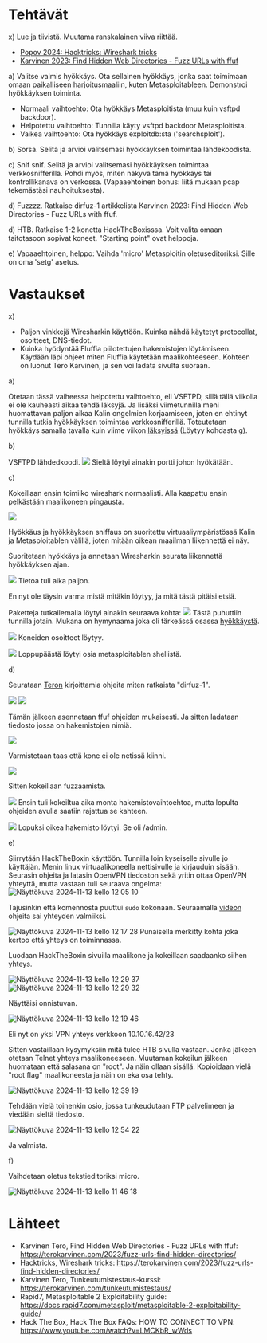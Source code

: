 # Tehtävät

x) Lue ja tiivistä. Muutama ranskalainen viiva riittää.
  - [Popov 2024: Hacktricks: Wireshark tricks](https://book.hacktricks.xyz/generic-methodologies-and-resources/basic-forensic-methodology/pcap-inspection/wireshark-tricks#improve-your-wireshark-skills)
  - [Karvinen 2023: Find Hidden Web Directories - Fuzz URLs with ffuf](https://terokarvinen.com/2023/fuzz-urls-find-hidden-directories/)

a) Valitse valmis hyökkäys. Ota sellainen hyökkäys, jonka saat toimimaan omaan paikalliseen harjoitusmaaliin, kuten Metasploitableen. Demonstroi hyökkäyksen toiminta.
  - Normaali vaihtoehto: Ota hyökkäys Metasploitista (muu kuin vsftpd backdoor).
  - Helpotettu vaihtoehto: Tunnilla käyty vsftpd backdoor Metasploitista.
  - Vaikea vaihtoehto: Ota hyökkäys exploitdb:sta ('searchsploit').
    
b) Sorsa. Selitä ja arvioi valitsemasi hyökkäyksen toimintaa lähdekoodista.

c) Snif snif. Selitä ja arvioi valitsemasi hyökkäyksen toimintaa verkkosnifferillä. Pohdi myös, miten näkyvä tämä hyökkäys tai kontrollikanava on verkossa. (Vapaaehtoinen bonus: liitä mukaan pcap tekemästäsi nauhoituksesta).

d) Fuzzzz. Ratkaise dirfuz-1 artikkelista Karvinen 2023: Find Hidden Web Directories - Fuzz URLs with ffuf.

d) HTB. Ratkaise 1-2 konetta HackTheBoxisssa. Voit valita omaan taitotasoon sopivat koneet. "Starting point" ovat helppoja.

e) Vapaaehtoinen, helppo: Vaihda 'micro' Metasploitin oletuseditoriksi. Sille on oma 'setg' asetus.


# Vastaukset

x) 

- Paljon vinkkejä Wiresharkin käyttöön. Kuinka nähdä käytetyt protocollat, osoitteet, DNS-tiedot.
- Kuinka hyödyntää Fluffia piilotettujen hakemistojen löytämiseen. Käydään läpi ohjeet miten Fluffia käytetään maalikohteeseen. Kohteen on luonut Tero Karvinen, ja sen voi ladata sivulta suoraan.

a) 

Otetaan tässä vaiheessa helpotettu vaihtoehto, eli VSFTPD, sillä tällä viikolla ei ole kauheasti aikaa tehdä läksyjä. Ja lisäksi viimetunnilla meni huomattavan paljon aikaa Kalin ongelmien korjaamiseen, joten en ehtinyt tunnilla tutkia hyökkäyksen toimintaa verkkosnifferillä. Toteutetaan hyökkäys samalla tavalla kuin viime viikon [läksyissä](https://github.com/juliusjantti/Tunkeutumistestaus/blob/main/h2%20Social%20Sploit.md) (Löytyy kohdasta g).

b) 

VSFTPD lähdedkoodi.
![](https://github.com/user-attachments/assets/7c89056b-2f02-4d49-8508-fc0c39329ad8)
Sieltä löytyi ainakin portti johon hyökätään. 


c)

Kokeillaan ensin toimiiko wireshark normaalisti. Alla kaapattu ensin pelkästään maalikoneen pingausta.

![](https://github.com/user-attachments/assets/76c6624d-36d5-45c9-8ee7-759caa6d7066)

Hyökkäus ja hyökkäyksen sniffaus on suoritettu virtuaaliympäristössä Kalin ja Metasploitablen välillä, joten mitään oikean maailman liikennettä ei näy.

Suoritetaan hyökkäys ja annetaan Wiresharkin seurata liikennettä hyökkäyksen ajan. 

![](https://github.com/user-attachments/assets/63ed2a50-8800-46b9-b677-934eb4734ae3)
Tietoa tuli aika paljon.

En nyt ole täysin varma mistä mitäkin löytyy, ja mitä tästä pitäisi etsiä.

Paketteja tutkailemalla löytyi ainakin seuraava kohta:
![](https://github.com/user-attachments/assets/71e3cc22-4efd-456b-a8af-42c60bc051c3)
Tästä puhuttiin tunnilla jotain. Mukana on hymynaama joka oli tärkeässä osassa [hyökkäystä](https://docs.rapid7.com/metasploit/metasploitable-2-exploitability-guide/). 

![](https://github.com/user-attachments/assets/f461d2b8-d003-4bd3-a140-edaf22d35b69)
Koneiden osoitteet löytyy.

![](https://github.com/user-attachments/assets/37d11fd8-ca69-4eac-8b7b-7caf35bb4c82)
Loppupäästä löytyi osia metasploitablen shellistä.

d)

Seurataan [Teron](https://terokarvinen.com/2023/fuzz-urls-find-hidden-directories/) kirjoittamia ohjeita miten ratkaista "dirfuz-1".

![](https://github.com/user-attachments/assets/9e0e7c62-5caf-4b3c-8f7f-6dc5a71146d6)
![](https://github.com/user-attachments/assets/9900a930-1fa6-4771-89d8-42a9fa2bbf6f)

Tämän jälkeen asennetaan ffuf ohjeiden mukaisesti. 
Ja sitten ladataan tiedosto jossa on hakemistojen nimiä.

![](https://github.com/user-attachments/assets/fce8e045-d45a-4102-a4d3-894e350cf41b)

Varmistetaan taas että kone ei ole netissä kiinni. 

![](https://github.com/user-attachments/assets/e8ae5add-7f44-41d7-8ee4-1737bb85b82e)

Sitten kokeillaan fuzzaamista.

![](https://github.com/user-attachments/assets/50b3de0a-c838-43d6-a401-722f89a75d49)
Ensin tuli kokeiltua aika monta hakemistovaihtoehtoa, mutta lopulta ohjeiden avulla saatiin rajattua se kahteen. 

![](https://github.com/user-attachments/assets/0aafdf6d-eeaa-4495-b76d-269727063014)
Lopuksi oikea hakemisto löytyi. Se oli /admin. 



e) 

Siirrytään HackTheBoxin käyttöön. Tunnilla loin kyseiselle sivulle jo käyttäjän. Menin linux virtuaalikoneella nettisivulle ja kirjauduin sisään. Seurasin ohjeita ja latasin OpenVPN tiedoston sekä yritin ottaa OpenVPN yhteyttä, mutta vastaan tuli seuraava ongelma:
![Näyttökuva 2024-11-13 kello 12 05 10](https://github.com/user-attachments/assets/eac5f24f-91f9-4d92-a813-0792c205fe9a)

Tajusinkin että komennosta puuttui `sudo` kokonaan. 
Seuraamalla [videon](https://www.youtube.com/watch?v=LMCKbR_wWds) ohjeita sai yhteyden valmiiksi.

![Näyttökuva 2024-11-13 kello 12 17 28](https://github.com/user-attachments/assets/ffd4ac2e-0b4d-4154-8b36-bf7b00461470)
Punaisella merkitty kohta joka kertoo että yhteys on toiminnassa.

Luodaan HackTheBoxin sivuilla maalikone ja kokeillaan saadaanko siihen yhteys.

![Näyttökuva 2024-11-13 kello 12 29 37](https://github.com/user-attachments/assets/21dc33a5-adb5-462f-a33c-5fd1b0bbba84)
![Näyttökuva 2024-11-13 kello 12 29 32](https://github.com/user-attachments/assets/a0e1ba74-b9c9-4dfb-8df7-d70c4f39bf6c)

Näyttäisi onnistuvan. 




![Näyttökuva 2024-11-13 kello 12 19 46](https://github.com/user-attachments/assets/137f0459-c563-42bf-a7d9-b4e1957ad715)

Eli nyt on yksi VPN yhteys verkkoon 10.10.16.42/23

Sitten vastaillaan kysymyksiin mitä tulee HTB sivulla vastaan. Jonka jälkeen otetaan Telnet yhteys maalikoneeseen. Muutaman kokeilun jälkeen huomataan että salasana on "root". Ja näin ollaan sisällä. Kopioidaan vielä "root flag" maalikoneesta ja näin on eka osa tehty.

![Näyttökuva 2024-11-13 kello 12 39 19](https://github.com/user-attachments/assets/e967391d-36ce-477a-90be-0c2978b5eda0)

Tehdään vielä toinenkin osio, jossa tunkeudutaan FTP palvelimeen ja viedään sieltä tiedosto.

![Näyttökuva 2024-11-13 kello 12 54 22](https://github.com/user-attachments/assets/8625e4e1-5200-4efb-bed2-f92dc27c85b0)

Ja valmista.









f)

Vaihdetaan oletus tekstieditoriksi micro.


![Näyttökuva 2024-11-13 kello 11 46 18](https://github.com/user-attachments/assets/d8e66930-46e6-49cb-825e-e2bdcada52bd)



















# Lähteet

- Karvinen Tero, Find Hidden Web Directories - Fuzz URLs with ffuf: https://terokarvinen.com/2023/fuzz-urls-find-hidden-directories/
- Hacktricks, Wireshark tricks: https://terokarvinen.com/2023/fuzz-urls-find-hidden-directories/
- Karvinen Tero, Tunkeutumistestaus-kurssi: https://terokarvinen.com/tunkeutumistestaus/
- Rapid7, Metasploitable 2 Exploitability guide: https://docs.rapid7.com/metasploit/metasploitable-2-exploitability-guide/
- Hack The Box,  Hack The Box FAQs: HOW TO CONNECT TO VPN: https://www.youtube.com/watch?v=LMCKbR_wWds
